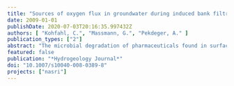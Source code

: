 ```yaml
---
title: "Sources of oxygen flux in groundwater during induced bank filtration at a site in Berlin, Germany"
date: 2009-01-01
publishDate: 2020-07-03T20:16:35.997432Z
authors: [ "Kohfahl, C.", "Massmann, G.", "Pekdeger, A." ]
publication_types: ["2"]
abstract: "The microbial degradation of pharmaceuticals found in surface water used for artificial recharge is strongly dependent on redox conditions of the subsurface. Furthermore the durability of production wells may decrease considerably with the presence of oxygen and ferrous iron due to the precipitation of trivalent iron oxides and subsequent clogging. Field measurements are presented for oxygen at a bank filtration site in Berlin, Germany, along with simplified calculations of different oxygen pathways into the groundwater. For a twodimensional vertical cross-section, oxygen input has been calculated for six scenarios related to different water management strategies. Calculations were carried out in order to assess the amount of oxygen input due to (1) the infiltration of oxic lake water, (2) air entrapment as a result of water table oscillations, (3) diffusive oxygen flux from soil air and (4) infiltrating rainwater. The results show that air entrapment and infiltrating lake water during winter constitute by far the most important mechanism of oxygen input. Oxygen input by percolating rainwater and by diffusive delivery of oxygen in the gas phase is negligible. The results exemplify the importance of well management as a determining factor for water oscillations and redox conditions during artificial recharge."
featured: false
publication: "*Hydrogeology Journal*"
doi: "10.1007/s10040-008-0389-8"
projects: ["nasri"]
---
```


